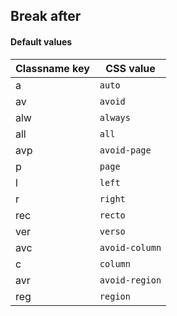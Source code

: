 ## Break after

<!-- <values.breakAfter> -->
#### Default values
|Classname key|CSS value         |
|-------------|------------------|
|a            |```auto```        |
|av           |```avoid```       |
|alw          |```always```      |
|all          |```all```         |
|avp          |```avoid-page```  |
|p            |```page```        |
|l            |```left```        |
|r            |```right```       |
|rec          |```recto```       |
|ver          |```verso```       |
|avc          |```avoid-column```|
|c            |```column```      |
|avr          |```avoid-region```|
|reg          |```region```      |

<!-- </values.breakAfter> -->

<!-- <variants.breakAfter> -->

<!-- </variants.breakAfter> -->